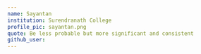 ```yaml
---
name: Sayantan
institution: Surendranath College
profile_pic: sayantan.png
quote: Be less probable but more significant and consistent
github_user: 
---
```

